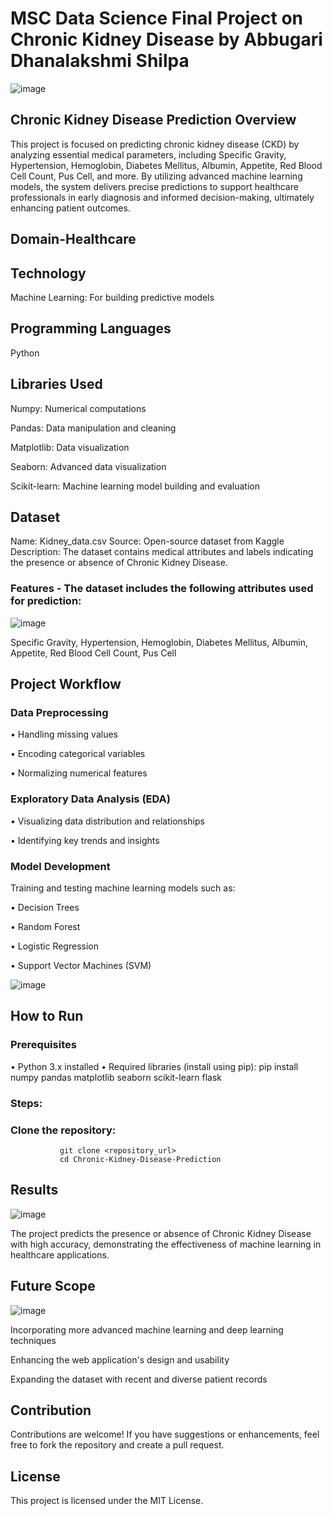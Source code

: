 # MSC Data Science Final Project on Chronic Kidney Disease by Abbugari Dhanalakshmi Shilpa
![image](https://github.com/user-attachments/assets/14d6b71b-2c34-4bde-b7a1-e2ee2cc480cf)


## Chronic Kidney Disease Prediction Overview
This project is focused on predicting chronic kidney disease (CKD) by analyzing essential medical parameters, including Specific Gravity, Hypertension, Hemoglobin, Diabetes Mellitus, Albumin, Appetite, Red Blood Cell Count, Pus Cell, and more. By utilizing advanced machine learning models, the system delivers precise predictions to support healthcare professionals in early diagnosis and informed decision-making, ultimately enhancing patient outcomes.
 
## Domain-Healthcare

## Technology 
Machine Learning: For building predictive models

## Programming Languages
Python
## Libraries Used
Numpy: Numerical computations

Pandas: Data manipulation and cleaning

Matplotlib: Data visualization

Seaborn: Advanced data visualization

Scikit-learn: Machine learning model building and evaluation

## Dataset
Name: Kidney_data.csv
Source: Open-source dataset from Kaggle
Description: The dataset contains medical attributes and labels indicating the presence or absence of Chronic Kidney Disease.
### Features - The dataset includes the following attributes used for prediction:
![image](https://github.com/user-attachments/assets/ad924cad-faf5-49b8-a4c6-fe4c45dd27ab)

 
Specific Gravity,
Hypertension,
Hemoglobin,
Diabetes Mellitus,
Albumin,
Appetite,
Red Blood Cell Count,
Pus Cell

## Project Workflow

### Data Preprocessing

•	Handling missing values

•	Encoding categorical variables

•	Normalizing numerical features

### Exploratory Data Analysis (EDA)

•	Visualizing data distribution and relationships

•	Identifying key trends and insights

### Model Development

Training and testing machine learning models such as:

•	Decision Trees

•	Random Forest

•	Logistic Regression

•	Support Vector Machines (SVM)


![image](https://github.com/user-attachments/assets/8aef74c2-3f74-46cf-b45c-eea77a8fd351)

 
## How to Run

### Prerequisites

•	Python 3.x installed
•	Required libraries (install using pip):
               pip install numpy pandas matplotlib seaborn scikit-learn flask 
               
### Steps:
### 	Clone the repository:
               git clone <repository_url>  
               cd Chronic-Kidney-Disease-Prediction  

## Results
![image](https://github.com/user-attachments/assets/5450399d-e108-46f8-9996-27c679986293)

The project predicts the presence or absence of Chronic Kidney Disease with high accuracy, demonstrating the effectiveness of machine learning in healthcare applications.
 
## Future Scope
![image](https://github.com/user-attachments/assets/cd0f915e-74e6-49ac-a8cb-ea28c5a5f741)


Incorporating more advanced machine learning and deep learning techniques

Enhancing the web application's design and usability

Expanding the dataset with recent and diverse patient records

 
## Contribution
Contributions are welcome! If you have suggestions or enhancements, feel free to fork the repository and create a pull request.

## License
This project is licensed under the MIT License.
